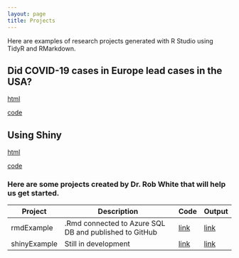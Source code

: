 ```yaml
---
layout: page
title: Projects
---
```


Here are examples of research projects generated with R Studio using TidyR and RMarkdown.

## Did COVID-19 cases in Europe lead cases in the USA?

[html](https://paulmbeaumont.github.io/CovidData/)

[code](https://github.com/paulmbeaumont/CovidData)


## Using Shiny  

[html](https://datadogs87/shinyapps.io/shinyExample)

[code](https://github.com/datadogs87/shinyExample)

### Here are some projects created by Dr. Rob White that will help us get started.

Project | Description | Code | Output
--- | --- | --- | ---
rmdExample | .Rmd connected to Azure SQL DB and published to GitHub | [link](https://github.com/paulmbeaumont/RmdExample) | [link](https://paulmbeaumont.github.io/RmdExample/)
shinyExample | Still in development | [link](https://github.com/datadogs87/shinyExample) | [link](https://datadogs87.shinyapps.io/shinyExample)

 
